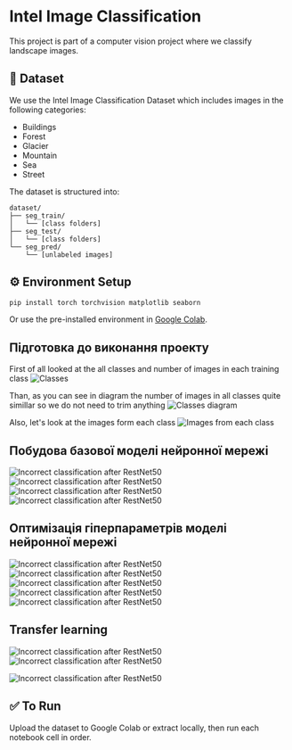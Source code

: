 # Intel Image Classification

This project is part of a computer vision project where we classify landscape images.

## 📁 Dataset

We use the Intel Image Classification Dataset which includes images in the following categories:

- Buildings
- Forest
- Glacier
- Mountain
- Sea
- Street

The dataset is structured into:

```
dataset/
├── seg_train/
│   └── [class folders]
├── seg_test/
│   └── [class folders]
└── seg_pred/
    └── [unlabeled images]
```

## ⚙️ Environment Setup

```bash
pip install torch torchvision matplotlib seaborn
```

Or use the pre-installed environment in [Google Colab](https://colab.research.google.com/).

## Підготовка до виконання проекту

First of all looked at the all classes and number of images in each training class
![Classes](images\classes.png)

Than, as you can see in diagram the number of images in all classes quite simillar so we do not need to trim anything 
![Classes diagram](images\classes_diagram.png)

Also, let's look at the images form each class
![Images from each class](images\images_from_classes.png)

## Побудова базової моделі нейронної мережі

![Incorrect classification after RestNet50](images\training_1.png)
![Incorrect classification after RestNet50](images\chart_1.png)
![Incorrect classification after RestNet50](images\c_m_1.png)
![Incorrect classification after RestNet50](images\incorrect_classification_1.png)

## Оптимізація гіперпараметрів моделі нейронної мережі

![Incorrect classification after RestNet50](images\manual_tuning.png)
![Incorrect classification after RestNet50](images\training_2.png)
![Incorrect classification after RestNet50](images\chart_2.png)
![Incorrect classification after RestNet50](images\c_m_2.png)
![Incorrect classification after RestNet50](images\incorrect_classification_2.png)

## Transfer learning

![Incorrect classification after RestNet50](images\restnet_res.png)
![Incorrect classification after RestNet50](images\c_m_3.png)

![Incorrect classification after RestNet50](images\incorrect_classification_3.png)


## ✅ To Run

Upload the dataset to Google Colab or extract locally, then run each notebook cell in order.


